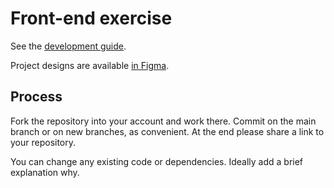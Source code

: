 # Front-end exercise

See the [development guide](./CONTRIBUTING.md).

Project designs are available [in Figma](https://www.figma.com/file/0502uQRIymsq7BEQBhid91bV/Untitled?node-id=0%3A1).

## Process

Fork the repository into your account and work there. Commit on the main branch or on new branches, as convenient. At the end please share a link to your repository.

You can change any existing code or dependencies. Ideally add a brief explanation why.

